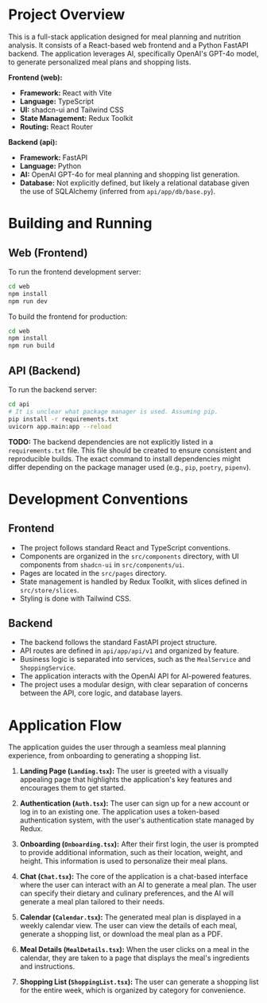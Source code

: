 # Project Overview

This is a full-stack application designed for meal planning and nutrition analysis. It consists of a React-based web frontend and a Python FastAPI backend. The application leverages AI, specifically OpenAI's GPT-4o model, to generate personalized meal plans and shopping lists.

**Frontend (web):**

*   **Framework:** React with Vite
*   **Language:** TypeScript
*   **UI:** shadcn-ui and Tailwind CSS
*   **State Management:** Redux Toolkit
*   **Routing:** React Router

**Backend (api):**

*   **Framework:** FastAPI
*   **Language:** Python
*   **AI:** OpenAI GPT-4o for meal planning and shopping list generation.
*   **Database:** Not explicitly defined, but likely a relational database given the use of SQLAlchemy (inferred from `api/app/db/base.py`).

# Building and Running

## Web (Frontend)

To run the frontend development server:

```bash
cd web
npm install
npm run dev
```

To build the frontend for production:

```bash
cd web
npm install
npm run build
```

## API (Backend)

To run the backend server:

```bash
cd api
# It is unclear what package manager is used. Assuming pip.
pip install -r requirements.txt 
uvicorn app.main:app --reload
```

**TODO:** The backend dependencies are not explicitly listed in a `requirements.txt` file. This file should be created to ensure consistent and reproducible builds. The exact command to install dependencies might differ depending on the package manager used (e.g., `pip`, `poetry`, `pipenv`).

# Development Conventions

## Frontend

*   The project follows standard React and TypeScript conventions.
*   Components are organized in the `src/components` directory, with UI components from `shadcn-ui` in `src/components/ui`.
*   Pages are located in the `src/pages` directory.
*   State management is handled by Redux Toolkit, with slices defined in `src/store/slices`.
*   Styling is done with Tailwind CSS.

## Backend

*   The backend follows the standard FastAPI project structure.
*   API routes are defined in `api/app/api/v1` and organized by feature.
*   Business logic is separated into services, such as the `MealService` and `ShoppingService`.
*   The application interacts with the OpenAI API for AI-powered features.
*   The project uses a modular design, with clear separation of concerns between the API, core logic, and database layers.


# Application Flow

The application guides the user through a seamless meal planning experience, from onboarding to generating a shopping list.

1.  **Landing Page (`Landing.tsx`):** The user is greeted with a visually appealing page that highlights the application's key features and encourages them to get started.

2.  **Authentication (`Auth.tsx`):** The user can sign up for a new account or log in to an existing one. The application uses a token-based authentication system, with the user's authentication state managed by Redux.

3.  **Onboarding (`Onboarding.tsx`):** After their first login, the user is prompted to provide additional information, such as their location, weight, and height. This information is used to personalize their meal plans.

4.  **Chat (`Chat.tsx`):** The core of the application is a chat-based interface where the user can interact with an AI to generate a meal plan. The user can specify their dietary and culinary preferences, and the AI will generate a meal plan tailored to their needs.

5.  **Calendar (`Calendar.tsx`):** The generated meal plan is displayed in a weekly calendar view. The user can view the details of each meal, generate a shopping list, or download the meal plan as a PDF.

6.  **Meal Details (`MealDetails.tsx`):** When the user clicks on a meal in the calendar, they are taken to a page that displays the meal's ingredients and instructions.

7.  **Shopping List (`ShoppingList.tsx`):** The user can generate a shopping list for the entire week, which is organized by category for convenience.